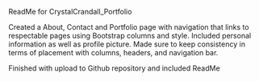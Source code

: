ReadMe for CrystalCrandall_Portfolio

Created a About, Contact and Portfolio page with navigation that links to respectable pages using Bootstrap columns and style. Included personal information as well as profile picture. Made sure to keep consistency in terms of placement with columns, headers, and navigation bar. 

Finished with upload to Github repository and included ReadMe
